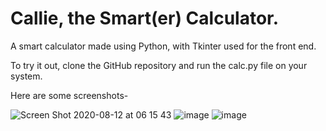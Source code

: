 # Callie, the Smart(er) Calculator.
A smart calculator made using Python, with Tkinter used for the front end. 

To try it out, clone the GitHub repository and run the calc.py file on your system. 

Here are some screenshots-

![Screen Shot 2020-08-12 at 06 15 43](https://user-images.githubusercontent.com/22867644/89962772-5f7b2380-dc63-11ea-91a7-a54db3bcae79.png)
![image](https://user-images.githubusercontent.com/22867644/89656633-79c2a380-d8e9-11ea-8e40-8ee534a671a6.png)
![image](https://user-images.githubusercontent.com/22867644/89656669-87782900-d8e9-11ea-8617-20cc5d00627e.png)
